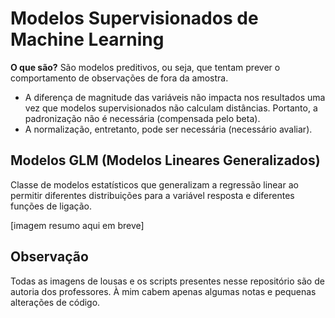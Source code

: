 # Modelos Supervisionados de Machine Learning

**O que são?** São modelos preditivos, ou seja, que tentam prever o comportamento de observações de fora da amostra.

- A diferença de magnitude das variáveis não impacta nos resultados uma vez que modelos supervisionados não calculam distâncias. Portanto, a padronização não é necessária (compensada pelo beta).
- A normalização, entretanto, pode ser necessária (necessário avaliar).

## Modelos GLM (Modelos Lineares Generalizados)

Classe de modelos estatísticos que generalizam a regressão linear ao permitir diferentes distribuições para a variável resposta e diferentes funções de ligação.

[imagem resumo aqui em breve]

## Observação

Todas as imagens de lousas e os scripts presentes nesse repositório são de autoria dos professores. À mim cabem apenas algumas notas e pequenas alterações de código.
